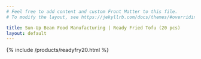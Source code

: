 ```yaml
---
# Feel free to add content and custom Front Matter to this file.
# To modify the layout, see https://jekyllrb.com/docs/themes/#overriding-theme-defaults

title: Sun-Up Bean Food Manufacturing | Ready Fried Tofu (20 pcs)
layout: default
---
```


{% include /products/readyfry20.html %}